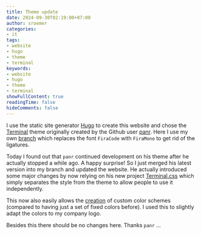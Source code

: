 ```yaml
---
title: Theme update
date: 2024-09-30T02:19:00+07:00
author: sroemer
categories:
- it
tags:
- website
- hugo
- theme
- terminal
keywords:
- website
- hugo
- theme
- terminal
showFullContent: true
readingTime: false
hideComments: false
---
```


I use the static site generator [Hugo](https://gohugo.io/) to create this website and chose the
[Terminal](https://github.com/panr/hugo-theme-terminal) theme originally created by the Github
user [panr](https://github.com/panr). Here I use my own [branch](https://github.com/senvang/hugo-theme-terminal) which replaces the font `FiraCode` with `FiraMono` to get rid of the ligatures.

Today I found out that `panr` continued development on his theme after he actually stopped a
while ago. A happy surprise! So I just merged his latest version into my branch and updated
the website. He actually introduced some major changes by now relying on his new project
[Terminal.css](https://github.com/panr/terminal-css) which simply separates the style from
the theme to allow people to use it independently.

This now also easily allows the [creation](https://panr.github.io/terminal-css/) of custom
color schemes (compared to having just a set of fixed colors before). I used this to slightly
adapt the colors to my company logo.

Besides this there should be no changes here. Thanks `panr` ... 
